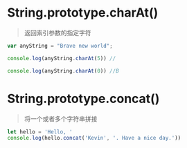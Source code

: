 # String.prototype.charAt()
> 返回索引参数的指定字符

```js
var anyString = "Brave new world";

console.log(anyString.charAt(5)) // 

console.log(anyString.charAt(0)) //B
```

# String.prototype.concat()
> 将一个或者多个字符串拼接

```js
let hello = 'Hello, '
console.log(hello.concat('Kevin', '. Have a nice day.'))


```
